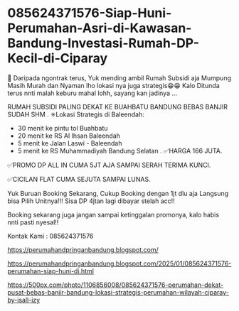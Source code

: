 # 085624371576-Siap-Huni-Perumahan-Asri-di-Kawasan-Bandung-Investasi-Rumah-DP-Kecil-di-Ciparay
📢 Daripada ngontrak terus, Yuk mending ambil Rumah Subsidi aja Mumpung Masih Murah dan Nyaman lho lokasi nya juga strategis😁😁
Kalo Ditunda terus nnti malah keburu mahal lohh, sayang kan jadinya ...

RUMAH SUBSIDI PALING DEKAT KE BUAHBATU BANDUNG BEBAS BANJIR SUDAH SHM
.
✳Lokasi Strategis di Baleendah:
- 30 menit ke pintu tol Buahbatu
- 20 menit ke RS Al Ihsan Baleendah
- 5 menit ke Jalan Laswi - Baleendah
- 5 menit ke RS Muhammadiyah Bandung Selatan
.
✅HARGA 166 JUTA. 

✅PROMO DP ALL IN CUMA 5JT AJA SAMPAI SERAH TERIMA KUNCI. 

✅CICILAN FLAT CUMA SEJUTA SAMPAI LUNAS.

Yuk Buruan Booking Sekarang, Cukup Booking dengan 1jt dlu aja Langsung bisa Pilih Unitnya!!!
Sisa DP 4jtan lagi dibayar stelah acc!!

Booking sekarang juga jangan sampai ketinggalan promonya, kalo habis nnti pasti nyesal!!

Kontak Kami : 085624371576

https://perumahandpringanbandung.blogspot.com/

https://perumahandpringanbandung.blogspot.com/2025/01/085624371576-perumahan-siap-huni-di.html

https://500px.com/photo/1106856008/085624371576-perumahan-dekat-pusat-bebas-banjir-bandung-lokasi-strategis-perumahan-wilayah-ciparay-by-isall-izy
